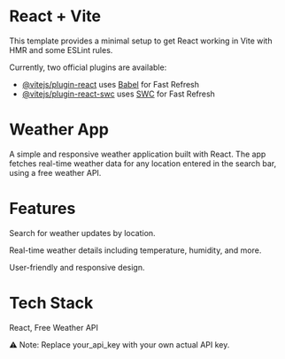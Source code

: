 # React + Vite

This template provides a minimal setup to get React working in Vite with HMR and some ESLint rules.

Currently, two official plugins are available:

- [@vitejs/plugin-react](https://github.com/vitejs/vite-plugin-react/blob/main/packages/plugin-react/README.md) uses [Babel](https://babeljs.io/) for Fast Refresh
- [@vitejs/plugin-react-swc](https://github.com/vitejs/vite-plugin-react-swc) uses [SWC](https://swc.rs/) for Fast Refresh


# Weather App
A simple and responsive weather application built with React. The app fetches real-time weather data for any location entered in the search bar, using a free weather API.

# Features
Search for weather updates by location.

Real-time weather details including temperature, humidity, and more.

User-friendly and responsive design.

# Tech Stack
React, Free Weather API

⚠️ Note: Replace your_api_key with your own actual API key.

